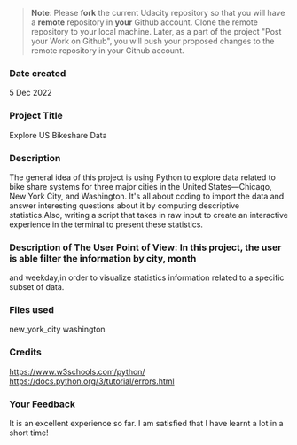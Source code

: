 >**Note**: Please **fork** the current Udacity repository so that you will have a **remote** repository in **your** Github account. Clone the remote repository to your local machine. Later, as a part of the project "Post your Work on Github", you will push your proposed changes to the remote repository in your Github account.

### Date created
5 Dec 2022

### Project Title
Explore US Bikeshare Data

### Description
The general idea of this project is using Python to explore data related to
bike share systems for three major cities in the United States—Chicago, New 
York City, and Washington. It's all about coding to import the data and answer
interesting questions about it by computing descriptive statistics.Also, 
writing a script that takes in raw input to create an interactive experience
in the terminal to present these statistics. 

### Description of The User Point of View: In this project, the user is able filter the information by city, month
and weekday,in order to visualize statistics information related to a specific subset of data.

### Files used
new_york_city
washington

### Credits
https://www.w3schools.com/python/
https://docs.python.org/3/tutorial/errors.html

### Your Feedback
It is an excellent experience so far.
I am satisfied that I have learnt a lot in a short time! 

